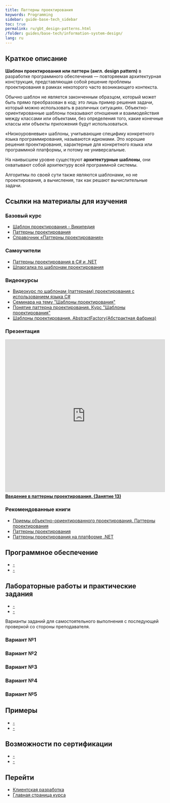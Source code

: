 ```yaml
---
title: Паттерны проектирования
keywords: Programming
sidebar: guide-base-tech_sidebar
toc: true
permalink: ru/gbt_design-patterns.html
/folder: guides/base-tech/information-system-design/
lang: ru
---
```


## Краткое описание

**Шаблон проектирования или паттерн (англ. design pattern)** в разработке программного обеспечения — повторяемая архитектурная конструкция, представляющая собой решение проблемы проектирования в рамках некоторого часто возникающего контекста.

Обычно шаблон не является законченным образцом, который может быть прямо преобразован в код; это лишь пример решения задачи, который можно использовать в различных ситуациях. Объектно-ориентированные шаблоны показывают отношения и взаимодействия между классами или объектами, без определения того, какие конечные классы или объекты приложения будут использоваться.

«Низкоуровневые» шаблоны, учитывающие специфику конкретного языка программирования, называются идиомами. Это хорошие решения проектирования, характерные для конкретного языка или программной платформы, и потому не универсальные.

На наивысшем уровне существуют **архитектурные шаблоны**, они охватывают собой архитектуру всей программной системы.

Алгоритмы по своей сути также являются шаблонами, но не проектирования, а вычисления, так как решают вычислительные задачи.

##  Ссылки на материалы для изучения

### Базовый курс

* [Шаблон проектирования - Википедия](https://ru.wikipedia.org/wiki/%D0%A8%D0%B0%D0%B1%D0%BB%D0%BE%D0%BD_%D0%BF%D1%80%D0%BE%D0%B5%D0%BA%D1%82%D0%B8%D1%80%D0%BE%D0%B2%D0%B0%D0%BD%D0%B8%D1%8F)
* [Паттерны проектирования](https://refactoring.guru/ru/design-patterns)
* [Справочник «Паттерны проектирования»](http://design-pattern.ru/)

### Самоучители

* [Паттерны проектирования в C# и .NET](https://metanit.com/sharp/patterns/)
* [Шпаргалка по шаблонам проектирования](https://habrahabr.ru/post/210288/)

### Видеокурсы

* [Видеокурс по шаблонам (паттернам) проектирования с использованием языка C#](https://www.youtube.com/playlist?list=PLtjuvkyFrt5Wjd-973N117XS7xuuoD6XM)
* [Семинара на тему "Шаблоны проектирования"](https://www.youtube.com/watch?v=ikD9OBQtpAk)
* [Понятие паттерна проектирования. Курс "Шаблоны проектирования"](https://www.youtube.com/watch?v=gBRk8v4FJqY)
* [Шаблоны проектирования. AbstractFactory(Абстрактная фабрика)](https://www.youtube.com/watch?v=l9cfSg6gVe8&t=12s)

### Презентация

<div class="thumb-wrap">
<iframe src="http://ppt-online.org/embed/34856" width="854" height="480" frameborder="0" marginwidth="0" marginheight="0" scrolling="no" style="border:1px solid #CCC; border-width:1px; margin-bottom:5px; max-width: 100%;" allowfullscreen> </iframe> <div style="margin-bottom:5px"> <strong> <a href="http://ppt-online.org/34856" target="_blank">Введение в паттерны проектирования. (Занятие 13)</a> </strong></div>
</div>

### Рекомендованные книги

* [Приемы объектно-ориентированного проектирования. Паттерны проектирования](http://www.ozon.ru/context/detail/id/2457392/)
* [Паттерны проектирования](http://www.ozon.ru/context/detail/id/31079082/)
* [Паттерны проектирования на платформе .NET](http://www.ozon.ru/context/detail/id/33497715/)

## Программное обеспечение

* [-]()
* [-]()

## Лабораторные работы и практические задания

* [-]()
* [-]()

Варианты заданий для самостоятельного выполнения с последующей проверкой со стороны преподавателя.

### Вариант №1

### Вариант №2

### Вариант №3

### Вариант №4

### Вариант №5

## Примеры

* [-]()
* [-]()

## Возможности по сертификации

* [-]()
* [-]()

## Перейти

* [Клиентская разработка](gbt_frontend.html)
* [Главная страница курса](gbt_landing-page.html)
